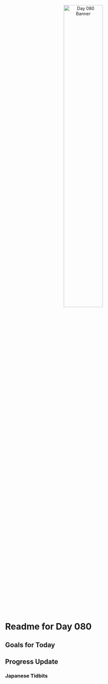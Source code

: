 <div align="center">
 <img src="../..Images/image_080.jpg" alt="Day 080 Banner" width="50%">
</div>

# Readme for Day 080

## Goals for Today

## Progress Update

### Japanese Tidbits

